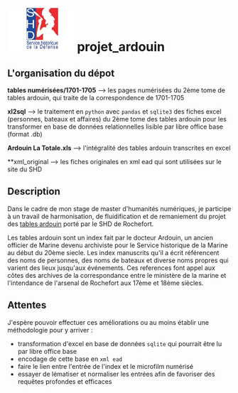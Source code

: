 # <img src="logo-SHD.png" alt="logo" width="150" height="100"> projet_ardouin 

## L'organisation du dépot 

**tables numérisées/1701-1705**  --> les pages numérisées du 2ème tome de tables ardouin, qui traite de la correspondence de 1701-1705

**xl2sql** --> le traitement en `python` avec `pandas` et `sqlite3` des fiches excel (personnes, bateaux et affaires) du 2ème tome des tables ardouin pour les transformer en base de données relationnelles lisible par libre office base (format .db)

**Ardouin La Totale.xls** --> l'intégralité des tables ardouin transcrites en excel 

**xml_original --> les fiches originales en xml ead qui sont utilisées sur le site du SHD


## Description 
Dans le cadre de mon stage de master d'humanités numériques, je participe à un travail de harmonisation, de fluidification et de remaniement du projet des [tables ardouin](https://www.servicehistorique.sga.defense.gouv.fr/ressources/les-tables-ardouin) porté par le SHD de Rochefort.  

Les tables ardouin sont un index fait par le docteur Ardouin, un ancien officier de Marine devenu archiviste pour le Service historique de la Marine au début du 20ème siecle. Les index manuscrits qu'il a écrit référencent des noms de personnes, des noms de bateaux et diverse noms propres qui varient des lieux jusqu'aux événements. Ces references font appel aux côtes des archives de la correspondance entre le ministère de la marine et l'intendance de l'arsenal de Rochefort aux 17ème et 18ème siècles.

## Attentes
J'espère pouvoir effectuer ces améliorations ou au moins établir une méthodologie pour y arriver : 
- transformation d'excel en base de données `sqlite` qui pourrait être lu par libre office base
- encodage de cette base en `xml ead` 
- faire le lien entre l'entrée de l'index et le microfilm numérisé
- essayer de lématiser et normaliser les entrées afin de favoriser des requêtes profondes et efficaces 